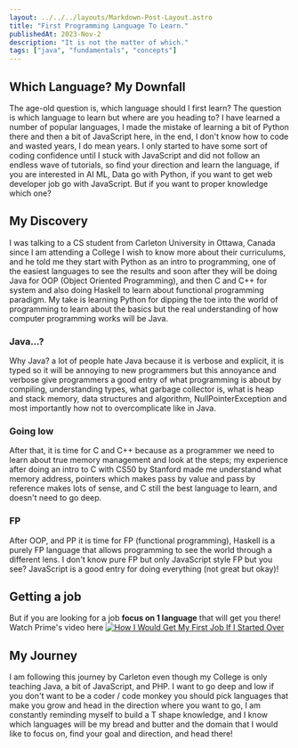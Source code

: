 ```yaml
---
layout: ../../../layouts/Markdown-Post-Layout.astro
title: "First Programming Language To Learn."
publishedAt: 2023-Nov-2
description: "It is not the matter of which."
tags: ["java", "fundamentals", "concepts"]
---
```


## Which Language? My Downfall
The age-old question is, which language should I first learn? The question is which language to learn but where are you heading to? I have learned a number of popular languages, I made the mistake of learning a bit of Python there and then a bit of JavaScript here, in the end, I don't know how to code and wasted years, I do mean years. I only started to have some sort of coding confidence until I stuck with JavaScript and did not follow an endless wave of tutorials, so find your direction and learn the language, if you are interested in AI ML, Data go with Python, if you want to get web developer job go with JavaScript. But if you want to proper knowledge which one?


## My Discovery

I was talking to a CS student from Carleton University in Ottawa, Canada since I am attending a College I wish to know more about their curriculums, and he told me they start with Python as an intro to programming, one of the easiest languages to see the results and soon after they will be doing Java for OOP (Object Oriented Programming), and then C and C++ for system and also doing Haskell to learn about functional programming paradigm. My take is learning Python for dipping the toe into the world of programming to learn about the basics but the real understanding of how computer programming works will be Java.

### Java...?

Why Java? a lot of people hate Java because it is verbose and explicit, it is typed so it will be annoying to new programmers but this annoyance and verbose give programmers a good entry of what programming is about by compiling, understanding types, what garbage collector is, what is heap and stack memory, data structures and algorithm, NullPointerException and most importantly how not to overcomplicate like in Java. 

### Going low

After that, it is time for C and C++ because as a programmer we need to learn about true memory management and look at the steps; my experience after doing an intro to C with CS50 by Stanford made me understand what memory address, pointers which makes pass by value and pass by reference makes lots of sense, and C still the best language to learn, and doesn't need to go deep.

### FP

After OOP, and PP it is time for FP (functional programming), Haskell is a purely FP language that allows programming to see the world through a different lens. I don't know pure FP but only JavaScript style FP but you see? JavaScript is a good entry for doing everything (not great but okay)!


## Getting a job
But if you are looking for a job **focus on 1 language** that will get you there! Watch Prime's video here [![How I Would Get My First Job If I Started Over](https://i.ytimg.com/vi/hW5s_UUO1RI/hq720.jpg?sqp=-oaymwEcCNAFEJQDSFXyq4qpAw4IARUAAIhCGAFwAcABBg==&rs=AOn4CLAZEfqX7h4fQOIxnOCe7V8CTVVM9A)](https://www.youtube.com/watch?v=hW5s_UUO1RI "How I Would Get My First Job If I Started Over")

## My Journey
I am following this journey by Carleton even though my College is only teaching Java, a bit of JavaScript, and PHP. I want to go deep and low if you don't want to be a coder / code monkey you should pick languages that make you grow and head in the direction where you want to go, I am constantly reminding myself to build a T shape knowledge, and I know which languages will be my bread and butter and the domain that I would like to focus on, find your goal and direction, and head there!

